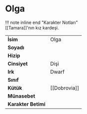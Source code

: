 # Olga   
!!! note inline end "Karakter Notları"  
	[[Tamara]]'nın kız kardeşi.     
  
|  |  |  
|---|---|  
| **İsim** | Olga |  
| **Soyadı** |  |  
| **Hizip** |  |  
| **Cinsiyet** | Dişi |  
| **Irk** | Dwarf |  
| **Sınıf** |  |  
| **Kütük** | [[Dobrovia]] |  
| **Münasebet** |  |  
| **Karakter Betimi** |  |  
  
  
